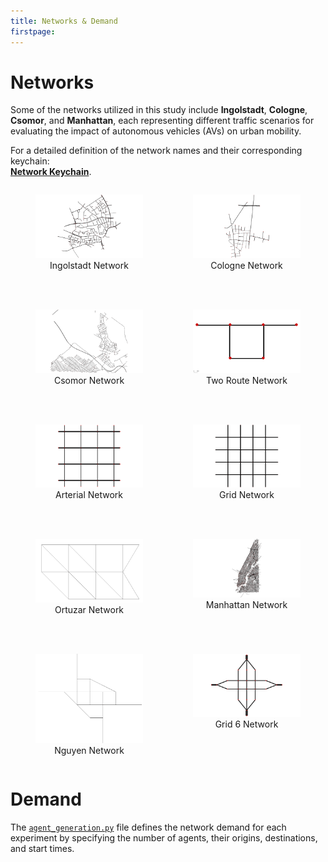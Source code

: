 ```yaml
---
title: Networks & Demand
firstpage:
---
```


# Networks

Some of the networks utilized in this study include **Ingolstadt**, **Cologne**, **Csomor**, and **Manhattan**, each representing different traffic scenarios for evaluating the impact of autonomous vehicles (AVs) on urban mobility.

For a detailed definition of the network names and their corresponding keychain:  
[**Network Keychain**](https://github.com/COeXISTENCE-PROJECT/RouteRL/blob/9c02a6eca4df0900460ab44d4029a77eeb10e5ff/routerl/keychain.py#L121C5-L121C135).

<div style="display: flex; justify-content: space-between;">
    <figure style="width: 48%;">
        <img src="../_static/ingolstadt.png" alt="Ingolstadt" width="100%" />
        <figcaption style="text-align: center;">Ingolstadt Network</figcaption>
    </figure>
    <figure style="width: 48%;">
        <img src="../_static/cologne.png" alt="Cologne" width="100%" />
        <figcaption style="text-align: center;">Cologne Network</figcaption>
    </figure>
</div>

<br>
<br>

<div style="display: flex; justify-content: space-between;">
    <figure style="width: 48%;">
        <img src="../_static/csomor.png" alt="Csomor" width="100%" />
        <figcaption style="text-align: center;">Csomor Network</figcaption>
    </figure>
    <figure style="width: 48%;">
        <img src="../_static/two_route_yield.png" alt="Two Route Network" width="100%" />
        <figcaption style="text-align: center;">Two Route Network</figcaption>
    </figure>
</div>

<br>
<br>

<div style="display: flex; justify-content: space-between;">
    <figure style="width: 48%;">
        <img src="../_static/arterial.png" alt="Arterial" width="100%" />
        <figcaption style="text-align: center;">Arterial Network</figcaption>
    </figure>
    <figure style="width: 48%;">
        <img src="../_static/grid.png" alt="Grid" width="100%" />
        <figcaption style="text-align: center;">Grid Network</figcaption>
    </figure>
</div>

<br>
<br>

<div style="display: flex; justify-content: space-between;">
    <figure style="width: 48%;">
        <img src="../_static/ortuzar.png" alt="Ortuzar" width="100%" />
        <figcaption style="text-align: center;">Ortuzar Network</figcaption>
    </figure>
    <figure style="width: 48%;">
        <img src="../_static/manhattan.png" alt="Manhattan" width="100%" />
        <figcaption style="text-align: center;">Manhattan Network</figcaption>
    </figure>
</div>

<br>
<br>

<div style="display: flex; justify-content: space-between;">
    <figure style="width: 48%;">
        <img src="../_static/nguyen.png" alt="Nguyen" width="100%" />
        <figcaption style="text-align: center;">Nguyen Network</figcaption>
    </figure>
    <figure style="width: 48%;">
        <img src="../_static/grid6.png" alt="Grid 6" width="100%" />
        <figcaption style="text-align: center;">Grid 6 Network</figcaption>
    </figure>
</div>

# Demand

The [`agent_generation.py`](https://github.com/COeXISTENCE-PROJECT/RouteRL/blob/main/routerl/environment/agent_generation.py) file defines the network demand for each experiment by specifying the number of agents, their origins, destinations, and start times.